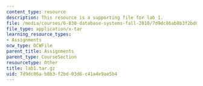 ```yaml
---
content_type: resource
description: This resource is a supporting file for lab 1.
file: /media/courses/6-830-database-systems-fall-2010/7d9dc86ab8b3f2bd03d6c41a4e9ae5b4_lab1.tar.gz
file_type: application/x-tar
learning_resource_types:
- Assignments
ocw_type: OCWFile
parent_title: Assignments
parent_type: CourseSection
resourcetype: Other
title: lab1.tar.gz
uid: 7d9dc86a-b8b3-f2bd-03d6-c41a4e9ae5b4
---
```

